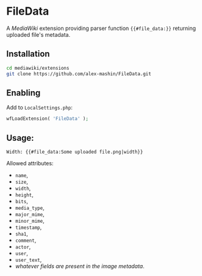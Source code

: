 # FileData
A *MediaWiki* extension providing parser function `{{#file_data:}}` returning uploaded file's metadata.

## Installation
```bash
cd mediawiki/extensions
git clone https://github.com/alex-mashin/FileData.git
```

## Enabling
Add to `LocalSettings.php`:
```php
wfLoadExtension( 'FileData' );
```

## Usage:
```
Width: {{#file_data:Some uploaded file.png|width}}
```

Allowed attributes:
 - `name`,
 - `size`,
 - `width`,
 - `height`,
 - `bits`,
 - `media_type`,
 - `major_mime`,
 - `minor_mime`,
 - `timestamp`,
 - `sha1`,
 - `comment`,
 - `actor`,
 - `user`,
 - `user_text`,
 - *whatever fields are present in the image metadata*.
